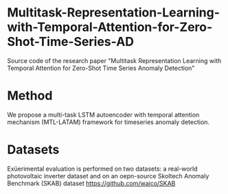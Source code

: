 # Multitask-Representation-Learning-with-Temporal-Attention-for-Zero-Shot-Time-Series-AD
Source code of the research paper "Multitask Representation Learning with Temporal Attention for Zero-Shot Time Series Anomaly Detection"

# Method
We propose a multi-task LSTM autoencoder with temporal attention mechanism (MTL-LATAM) framework for timeseries anomaly detection.

# Datasets
Exüerimental evaluation is performed on two datasets: a real-world photovoltaic inverter dataset and on an oepn-source Skoltech Anomaly Benchmark (SKAB) dataset https://github.com/waico/SKAB

